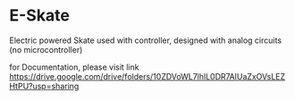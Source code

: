 # E-Skate
Electric powered Skate used with controller, designed with analog circuits (no microcontroller)

for Documentation, please visit link https://drive.google.com/drive/folders/10ZDVoWL7lhlL0DR7AIUaZxOVsLEZHtPU?usp=sharing


